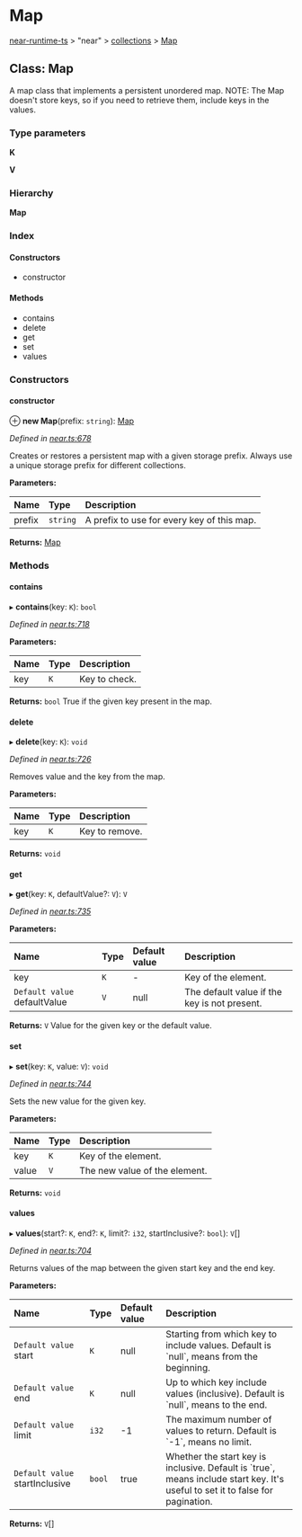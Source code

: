 # Map

[near-runtime-ts](../../) &gt; "near" &gt; [collections](./) &gt; [Map](map.md)

## Class: Map

A map class that implements a persistent unordered map. NOTE: The Map doesn't store keys, so if you need to retrieve them, include keys in the values.

### Type parameters

**K**

**V**

### Hierarchy

**Map**

### Index

#### Constructors

* constructor

#### Methods

* contains
* delete
* get
* set
* values

### Constructors

#### constructor      <a id="constructor"></a>

⊕ **new Map**\(prefix: `string`\): [Map](map.md)

_Defined in_ [_near.ts:678_](https://github.com/nearprotocol/near-runtime-ts/blob/b0670e9/near.ts#L678)

Creates or restores a persistent map with a given storage prefix. Always use a unique storage prefix for different collections.

**Parameters:**

| Name | Type | Description |
| :--- | :--- | :--- |
| prefix | `string` | A prefix to use for every key of this map. |

**Returns:** [Map](https://github.com/nearprotocol/docs/tree/02f899c11ed02bb3a999e4e86904f6a23c31ca4c/docs/client-api/ts/classes/collections/_near_.collections.map.md)

### Methods

#### contains      <a id="contains"></a>

▸ **contains**\(key: `K`\): `bool`

_Defined in_ [_near.ts:718_](https://github.com/nearprotocol/near-runtime-ts/blob/b0670e9/near.ts#L718)

**Parameters:**

| Name | Type | Description |
| :--- | :--- | :--- |
| key | `K` | Key to check. |

**Returns:** `bool` True if the given key present in the map.

#### delete      <a id="delete"></a>

▸ **delete**\(key: `K`\): `void`

_Defined in_ [_near.ts:726_](https://github.com/nearprotocol/near-runtime-ts/blob/b0670e9/near.ts#L726)

Removes value and the key from the map.

**Parameters:**

| Name | Type | Description |
| :--- | :--- | :--- |
| key | `K` | Key to remove. |

**Returns:** `void`

#### get      <a id="get"></a>

▸ **get**\(key: `K`, defaultValue?: `V`\): `V`

_Defined in_ [_near.ts:735_](https://github.com/nearprotocol/near-runtime-ts/blob/b0670e9/near.ts#L735)

**Parameters:**

| Name | Type | Default value | Description |
| :--- | :--- | :--- | :--- |
| key | `K` | - | Key of the element. |
| `Default value` defaultValue | `V` | null | The default value if the key is not present. |

**Returns:** `V` Value for the given key or the default value.

#### set      <a id="set"></a>

▸ **set**\(key: `K`, value: `V`\): `void`

_Defined in_ [_near.ts:744_](https://github.com/nearprotocol/near-runtime-ts/blob/b0670e9/near.ts#L744)

Sets the new value for the given key.

**Parameters:**

| Name | Type | Description |
| :--- | :--- | :--- |
| key | `K` | Key of the element. |
| value | `V` | The new value of the element. |

**Returns:** `void`

#### values      <a id="values"></a>

▸ **values**\(start?: `K`, end?: `K`, limit?: `i32`, startInclusive?: `bool`\): `V`\[\]

_Defined in_ [_near.ts:704_](https://github.com/nearprotocol/near-runtime-ts/blob/b0670e9/near.ts#L704)

Returns values of the map between the given start key and the end key.

**Parameters:**

| Name | Type | Default value | Description |
| :--- | :--- | :--- | :--- |
| `Default value` start | `K` | null | Starting from which key to include values. Default is \`null\`, means from the beginning. |
| `Default value` end | `K` | null | Up to which key include values \(inclusive\). Default is \`null\`, means to the end. |
| `Default value` limit | `i32` | -1 | The maximum number of values to return. Default is \`-1\`, means no limit. |
| `Default value` startInclusive | `bool` | true | Whether the start key is inclusive. Default is \`true\`, means include start key. It's useful to set it to false for pagination. |

**Returns:** `V`\[\]

